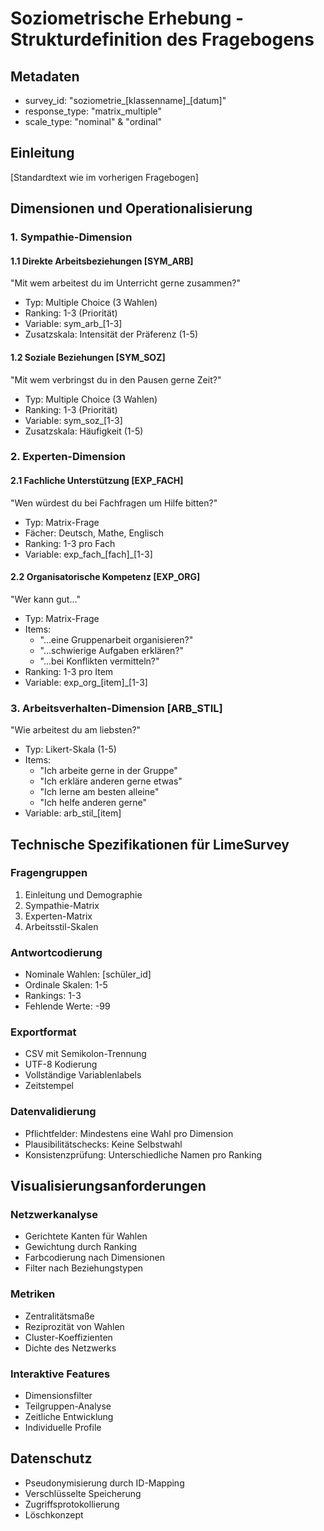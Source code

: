 # Soziometrische Erhebung - Strukturdefinition des Fragebogens

## Metadaten
- survey_id: "soziometrie_[klassenname]_[datum]"
- response_type: "matrix_multiple"
- scale_type: "nominal" & "ordinal"

## Einleitung
[Standardtext wie im vorherigen Fragebogen]

## Dimensionen und Operationalisierung

### 1. Sympathie-Dimension
#### 1.1 Direkte Arbeitsbeziehungen [SYM_ARB]
"Mit wem arbeitest du im Unterricht gerne zusammen?"
- Typ: Multiple Choice (3 Wahlen)
- Ranking: 1-3 (Priorität)
- Variable: sym_arb_[1-3]
- Zusatzskala: Intensität der Präferenz (1-5)

#### 1.2 Soziale Beziehungen [SYM_SOZ]
"Mit wem verbringst du in den Pausen gerne Zeit?"
- Typ: Multiple Choice (3 Wahlen)
- Ranking: 1-3 (Priorität)
- Variable: sym_soz_[1-3]
- Zusatzskala: Häufigkeit (1-5)

### 2. Experten-Dimension
#### 2.1 Fachliche Unterstützung [EXP_FACH]
"Wen würdest du bei Fachfragen um Hilfe bitten?"
- Typ: Matrix-Frage
- Fächer: Deutsch, Mathe, Englisch
- Ranking: 1-3 pro Fach
- Variable: exp_fach_[fach]_[1-3]

#### 2.2 Organisatorische Kompetenz [EXP_ORG]
"Wer kann gut..."
- Typ: Matrix-Frage
- Items:
  - "...eine Gruppenarbeit organisieren?"
  - "...schwierige Aufgaben erklären?"
  - "...bei Konflikten vermitteln?"
- Ranking: 1-3 pro Item
- Variable: exp_org_[item]_[1-3]

### 3. Arbeitsverhalten-Dimension [ARB_STIL]
"Wie arbeitest du am liebsten?"
- Typ: Likert-Skala (1-5)
- Items:
  - "Ich arbeite gerne in der Gruppe"
  - "Ich erkläre anderen gerne etwas"
  - "Ich lerne am besten alleine"
  - "Ich helfe anderen gerne"
- Variable: arb_stil_[item]

## Technische Spezifikationen für LimeSurvey

### Fragengruppen
1. Einleitung und Demographie
2. Sympathie-Matrix
3. Experten-Matrix
4. Arbeitsstil-Skalen

### Antwortcodierung
- Nominale Wahlen: [schüler_id]
- Ordinale Skalen: 1-5
- Rankings: 1-3
- Fehlende Werte: -99

### Exportformat
- CSV mit Semikolon-Trennung
- UTF-8 Kodierung
- Vollständige Variablenlabels
- Zeitstempel

### Datenvalidierung
- Pflichtfelder: Mindestens eine Wahl pro Dimension
- Plausibilitätschecks: Keine Selbstwahl
- Konsistenzprüfung: Unterschiedliche Namen pro Ranking

## Visualisierungsanforderungen

### Netzwerkanalyse
- Gerichtete Kanten für Wahlen
- Gewichtung durch Ranking
- Farbcodierung nach Dimensionen
- Filter nach Beziehungstypen

### Metriken
- Zentralitätsmaße
- Reziprozität von Wahlen
- Cluster-Koeffizienten
- Dichte des Netzwerks

### Interaktive Features
- Dimensionsfilter
- Teilgruppen-Analyse
- Zeitliche Entwicklung
- Individuelle Profile

## Datenschutz
- Pseudonymisierung durch ID-Mapping
- Verschlüsselte Speicherung
- Zugriffsprotokollierung
- Löschkonzept
